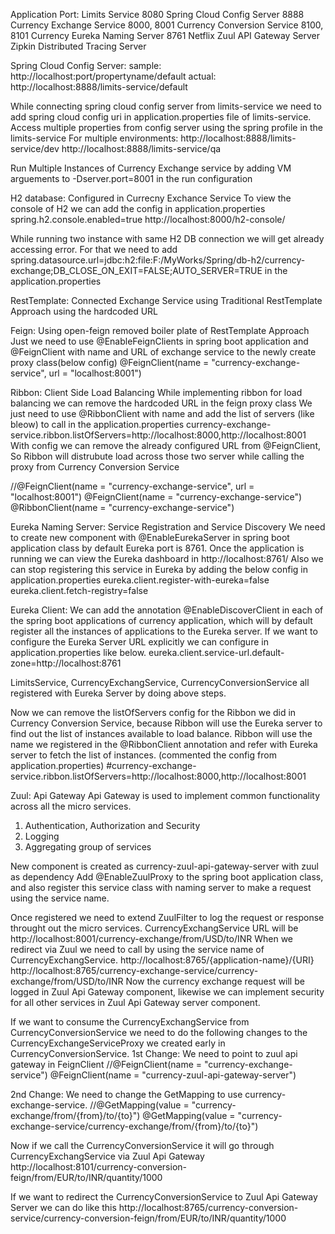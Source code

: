 Application	Port:
Limits Service						8080
Spring Cloud Config Server			8888
Currency Exchange Service			8000, 8001
Currency Conversion Service			8100, 8101
Currency Eureka Naming Server		8761
Netflix Zuul API Gateway Server		
Zipkin Distributed Tracing Server	

Spring Cloud Config Server:
sample: http://localhost:port/propertyname/default
actual: http://localhost:8888/limits-service/default

While connecting spring cloud config server from limits-service we need to add spring cloud config uri in application.properties file 
of limits-service. Access multiple properties from config server using the spring profile in the limits-service
For multiple environments:
http://localhost:8888/limits-service/dev
http://localhost:8888/limits-service/qa

Run Multiple Instances of Currency Exchange service by adding VM arguements to -Dserver.port=8001 in the run configuration

H2 database: Configured in Currecny Exchance Service
To view the console of H2 we can add the config in application.properties
spring.h2.console.enabled=true
http://localhost:8000/h2-console/

While running two instance with same H2 DB connection we will get already accessing error. For that we need to add spring.datasource.url=jdbc:h2:file:F:/MyWorks/Spring/db-h2/currency-exchange;DB_CLOSE_ON_EXIT=FALSE;AUTO_SERVER=TRUE
in the application.properties

RestTemplate:
Connected Exchange Service using Traditional RestTemplate Approach using the hardcoded URL

Feign:
Using open-feign removed boiler plate of RestTemplate Approach
Just we need to use @EnableFeignClients in spring boot application and 
@FeignClient with name and URL of exchange service to the newly create proxy class(below config)
@FeignClient(name = "currency-exchange-service", url = "localhost:8001")

Ribbon: Client Side Load Balancing
While implementing ribbon for load balancing we can remove the hardcoded URL in the feign proxy class
We just need to use @RibbonClient with name and add the list of servers (like bleow) to call in the application.properties
currency-exchange-service.ribbon.listOfServers=http://localhost:8000,http://localhost:8001
With config we can remove the already configured URL from @FeignClient, 
So Ribbon will distrubute load across those two server while calling the proxy from Currency Conversion Service

//@FeignClient(name = "currency-exchange-service", url = "localhost:8001")
@FeignClient(name = "currency-exchange-service")
@RibbonClient(name = "currency-exchange-service")

Eureka Naming Server: Service Registration and Service Discovery
We need to create new component with @EnableEurekaServer in spring boot application class
by default Eureka port is 8761. Once the application is running we can view the Eureka dashboard in http://localhost:8761/
Also we can stop registering this service in Eureka by adding the below config in application.properties
eureka.client.register-with-eureka=false
eureka.client.fetch-registry=false

Eureka Client:
We can add the annotation @EnableDiscoverClient in each of the spring boot applications of currency application,
which will by default register all the instances of applications to the Eureka server. If we want to configure the 
Eureka Server URL explicitly we can configure in application.properties like below.
eureka.client.service-url.default-zone=http://localhost:8761

LimitsService, CurrencyExchangService, CurrencyConversionService all registered with Eureka Server by doing above steps.

Now we can remove the listOfServers config for the Ribbon we did in Currency Conversion Service, because Ribbon will 
use the Eureka server to find out the list of instances available to load balance. Ribbon will use the name we registered 
in the @RibbonClient annotation and refer with Eureka server to fetch the list of instances. 
(commented the config from application.properties)
#currency-exchange-service.ribbon.listOfServers=http://localhost:8000,http://localhost:8001

Zuul: Api Gateway
Api Gateway is used to implement common functionality across all the micro services.
1) Authentication, Authorization and Security
2) Logging
3) Aggregating group of services

New component is created as currency-zuul-api-gateway-server with zuul as dependency
Add @EnableZuulProxy to the spring boot application class, and also register this service class with naming server to
make a request using the service name.

Once registered we need to extend ZuulFilter to log the request or response throught out the micro services.
CurrencyExchangService URL will be http://localhost:8001/currency-exchange/from/USD/to/INR
When we redirect via Zuul we need to call by using the service name of CurrencyExchangService.
http://localhost:8765/{application-name}/{URI}
http://localhost:8765/currency-exchange-service/currency-exchange/from/USD/to/INR
Now the currency exchange request will be logged in Zuul Api Gateway component, likewise we can implement 
security for all other services in Zuul Api Gateway server component.
 
If we want to consume the CurrencyExchangService from CurrencyConversionService we need to do the following
changes to the CurrencyExchangeServiceProxy we created early in CurrencyConversionService.
1st Change: We need to point to zuul api gateway in FeignClient
//@FeignClient(name = "currency-exchange-service")
@FeignClient(name = "currency-zuul-api-gateway-server")

2nd Change: We need to change the GetMapping to use currency-exchange-service.
//@GetMapping(value = "currency-exchange/from/{from}/to/{to}")
@GetMapping(value = "currency-exchange-service/currency-exchange/from/{from}/to/{to}")

Now if we call the CurrencyConversionService it will go through CurrencyExchangService via Zuul Api Gateway
http://localhost:8101/currency-conversion-feign/from/EUR/to/INR/quantity/1000

If we want to redirect the CurrencyConversionService to Zuul Api Gateway Server we can do like this
http://localhost:8765/currency-conversion-service/currency-conversion-feign/from/EUR/to/INR/quantity/1000 














